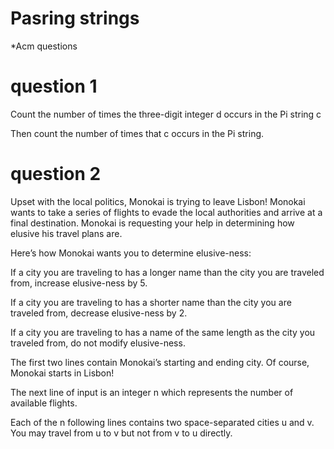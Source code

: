 # Pasring strings
*Acm questions 

# question 1
  Count the number of times the three-digit integer d occurs in
  the Pi string c

  Then count the number of times that c occurs in
  the Pi string.

# question 2
Upset with the local politics, Monokai is trying to leave Lisbon! Monokai wants
to take a series of flights to evade the local authorities and arrive at a
final destination. Monokai is requesting your help in determining how elusive
his travel plans are.

Here’s how Monokai wants you to determine elusive-ness:

If a city you are traveling to has a longer name than the city you
are traveled from, increase elusive-ness by
5.

If a city you are traveling to has a shorter name than the city you
are traveled from, decrease elusive-ness
by 2.

If a city you are traveling to has a name of the same length as the city you
traveled from, do not modify elusive-ness.

The first two lines contain Monokai’s starting and ending city. Of course,
Monokai starts in Lisbon!

The next line of input is an integer n which represents the number of
available flights.

Each of the n following lines contains two space-separated cities u and
v. You may travel from u to v but not from v to u directly.
